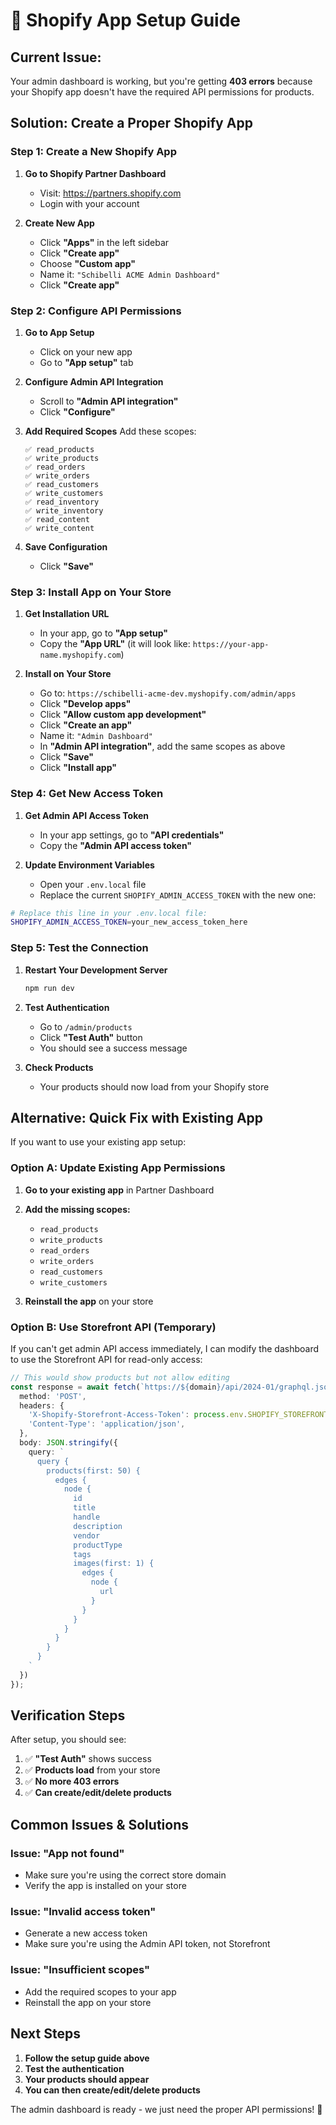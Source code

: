 # 🚀 Shopify App Setup Guide

## **Current Issue:**
Your admin dashboard is working, but you're getting **403 errors** because your Shopify app doesn't have the required API permissions for products.

## **Solution: Create a Proper Shopify App**

### **Step 1: Create a New Shopify App**

1. **Go to Shopify Partner Dashboard**
   - Visit: https://partners.shopify.com
   - Login with your account

2. **Create New App**
   - Click **"Apps"** in the left sidebar
   - Click **"Create app"**
   - Choose **"Custom app"**
   - Name it: `"Schibelli ACME Admin Dashboard"`
   - Click **"Create app"**

### **Step 2: Configure API Permissions**

1. **Go to App Setup**
   - Click on your new app
   - Go to **"App setup"** tab

2. **Configure Admin API Integration**
   - Scroll to **"Admin API integration"**
   - Click **"Configure"**

3. **Add Required Scopes**
   Add these scopes:
   ```
   ✅ read_products
   ✅ write_products
   ✅ read_orders
   ✅ write_orders
   ✅ read_customers
   ✅ write_customers
   ✅ read_inventory
   ✅ write_inventory
   ✅ read_content
   ✅ write_content
   ```

4. **Save Configuration**
   - Click **"Save"**

### **Step 3: Install App on Your Store**

1. **Get Installation URL**
   - In your app, go to **"App setup"**
   - Copy the **"App URL"** (it will look like: `https://your-app-name.myshopify.com`)

2. **Install on Your Store**
   - Go to: `https://schibelli-acme-dev.myshopify.com/admin/apps`
   - Click **"Develop apps"**
   - Click **"Allow custom app development"**
   - Click **"Create an app"**
   - Name it: `"Admin Dashboard"`
   - In **"Admin API integration"**, add the same scopes as above
   - Click **"Save"**
   - Click **"Install app"**

### **Step 4: Get New Access Token**

1. **Get Admin API Access Token**
   - In your app settings, go to **"API credentials"**
   - Copy the **"Admin API access token"**

2. **Update Environment Variables**
   - Open your `.env.local` file
   - Replace the current `SHOPIFY_ADMIN_ACCESS_TOKEN` with the new one:

```bash
# Replace this line in your .env.local file:
SHOPIFY_ADMIN_ACCESS_TOKEN=your_new_access_token_here
```

### **Step 5: Test the Connection**

1. **Restart Your Development Server**
   ```bash
   npm run dev
   ```

2. **Test Authentication**
   - Go to `/admin/products`
   - Click **"Test Auth"** button
   - You should see a success message

3. **Check Products**
   - Your products should now load from your Shopify store

## **Alternative: Quick Fix with Existing App**

If you want to use your existing app setup:

### **Option A: Update Existing App Permissions**

1. **Go to your existing app** in Partner Dashboard
2. **Add the missing scopes:**
   - `read_products`
   - `write_products`
   - `read_orders`
   - `write_orders`
   - `read_customers`
   - `write_customers`

3. **Reinstall the app** on your store

### **Option B: Use Storefront API (Temporary)**

If you can't get admin API access immediately, I can modify the dashboard to use the Storefront API for read-only access:

```typescript
// This would show products but not allow editing
const response = await fetch(`https://${domain}/api/2024-01/graphql.json`, {
  method: 'POST',
  headers: {
    'X-Shopify-Storefront-Access-Token': process.env.SHOPIFY_STOREFRONT_ACCESS_TOKEN,
    'Content-Type': 'application/json',
  },
  body: JSON.stringify({
    query: `
      query {
        products(first: 50) {
          edges {
            node {
              id
              title
              handle
              description
              vendor
              productType
              tags
              images(first: 1) {
                edges {
                  node {
                    url
                  }
                }
              }
            }
          }
        }
      }
    `
  })
});
```

## **Verification Steps**

After setup, you should see:

1. ✅ **"Test Auth"** shows success
2. ✅ **Products load** from your store
3. ✅ **No more 403 errors**
4. ✅ **Can create/edit/delete products**

## **Common Issues & Solutions**

### **Issue: "App not found"**
- Make sure you're using the correct store domain
- Verify the app is installed on your store

### **Issue: "Invalid access token"**
- Generate a new access token
- Make sure you're using the Admin API token, not Storefront

### **Issue: "Insufficient scopes"**
- Add the required scopes to your app
- Reinstall the app on your store

## **Next Steps**

1. **Follow the setup guide above**
2. **Test the authentication**
3. **Your products should appear**
4. **You can then create/edit/delete products**

The admin dashboard is ready - we just need the proper API permissions! 🚀 